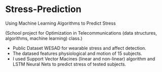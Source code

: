 # Stress-Prediction
Using Machine Learning Algorithms to Predict Stress

(School project for Optimization in Telecommunications (data structures, algorithms, machine learning) class.)

- Public Dataset WESAD for wearable stress and affect detection. 
- The datased features physiological and motion of 15 subjects. 
- I used Support Vector Macines (linear and non-linear) algorithm and LSTM Neural Nets to predict stress of tested subjects.
